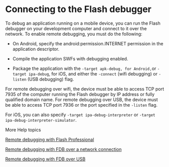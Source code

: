 # Connecting to the Flash debugger

To debug an application running on a mobile device, you can run the Flash
debugger on your development computer and connect to it over the network. To
enable remote debugging, you must do the following:

- On Android, specify the android:permission.INTERNET permission in the
  application descriptor.

- Compile the application SWFs with debugging enabled.

- Package the application with the `-target apk-debug, for Android,`or
  `-target ipa-debug`, for iOS, and either the `-connect` (wifi debugging) or
  `-listen` (USB debugging) flag.

For remote debugging over wifi, the device must be able to access TCP port 7935
of the computer running the Flash debugger by IP address or fully qualified
domain name. For remote debugging over USB, the device must be able to access
TCP port 7936 or the port specified in the `-listen` flag.

For iOS, you can also specify `-target ipa-debug-interpreter` or
`-target ipa-debug-interpreter-simulator`.

More Help topics

[Remote debugging with Flash Professional](WSd106d9f573d8da23-dcd13bd12a7d944d0b-8000.html)

[Remote debugging with FDB over a network connection](WSd106d9f573d8da23-dcd13bd12a7d944d0b-7ffe.html)

[Remote debugging with FDB over USB](WS901d38e593cd1bac7b2281cc12cd6bced97-8000.html)

